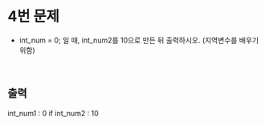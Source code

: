 # 4번 문제

- int_num = 0; 일 때, int_num2를 10으로 만든 뒤 출력하시오. (지역변수를 배우기 위함)

<br>

## 출력

int_num1 : 0 if int_num2 : 10
